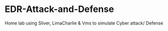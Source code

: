 # EDR-Attack-and-Defense
Home lab using Sliver, LimaCharlie &amp; Vms to simulate Cyber attack/ Defense

